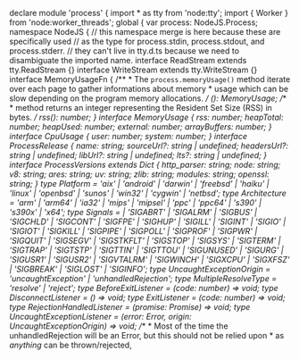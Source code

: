 declare module 'process' {
    import * as tty from 'node:tty';
    import { Worker } from 'node:worker_threads';
    global {
        var process: NodeJS.Process;
        namespace NodeJS {
            // this namespace merge is here because these are specifically used
            // as the type for process.stdin, process.stdout, and process.stderr.
            // they can't live in tty.d.ts because we need to disambiguate the imported name.
            interface ReadStream extends tty.ReadStream {}
            interface WriteStream extends tty.WriteStream {}
            interface MemoryUsageFn {
                /**
                 * The `process.memoryUsage()` method iterate over each page to gather informations about memory
                 * usage which can be slow depending on the program memory allocations.
                 */
                (): MemoryUsage;
                /**
                 * method returns an integer representing the Resident Set Size (RSS) in bytes.
                 */
                rss(): number;
            }
            interface MemoryUsage {
                rss: number;
                heapTotal: number;
                heapUsed: number;
                external: number;
                arrayBuffers: number;
            }
            interface CpuUsage {
                user: number;
                system: number;
            }
            interface ProcessRelease {
                name: string;
                sourceUrl?: string | undefined;
                headersUrl?: string | undefined;
                libUrl?: string | undefined;
                lts?: string | undefined;
            }
            interface ProcessVersions extends Dict<string> {
                http_parser: string;
                node: string;
                v8: string;
                ares: string;
                uv: string;
                zlib: string;
                modules: string;
                openssl: string;
            }
            type Platform = 'aix' | 'android' | 'darwin' | 'freebsd' | 'haiku' | 'linux' | 'openbsd' | 'sunos' | 'win32' | 'cygwin' | 'netbsd';
            type Architecture = 'arm' | 'arm64' | 'ia32' | 'mips' | 'mipsel' | 'ppc' | 'ppc64' | 's390' | 's390x' | 'x64';
            type Signals =
                | 'SIGABRT'
                | 'SIGALRM'
                | 'SIGBUS'
                | 'SIGCHLD'
                | 'SIGCONT'
                | 'SIGFPE'
                | 'SIGHUP'
                | 'SIGILL'
                | 'SIGINT'
                | 'SIGIO'
                | 'SIGIOT'
                | 'SIGKILL'
                | 'SIGPIPE'
                | 'SIGPOLL'
                | 'SIGPROF'
                | 'SIGPWR'
                | 'SIGQUIT'
                | 'SIGSEGV'
                | 'SIGSTKFLT'
                | 'SIGSTOP'
                | 'SIGSYS'
                | 'SIGTERM'
                | 'SIGTRAP'
                | 'SIGTSTP'
                | 'SIGTTIN'
                | 'SIGTTOU'
                | 'SIGUNUSED'
                | 'SIGURG'
                | 'SIGUSR1'
                | 'SIGUSR2'
                | 'SIGVTALRM'
                | 'SIGWINCH'
                | 'SIGXCPU'
                | 'SIGXFSZ'
                | 'SIGBREAK'
                | 'SIGLOST'
                | 'SIGINFO';
            type UncaughtExceptionOrigin = 'uncaughtException' | 'unhandledRejection';
            type MultipleResolveType = 'resolve' | 'reject';
            type BeforeExitListener = (code: number) => void;
            type DisconnectListener = () => void;
            type ExitListener = (code: number) => void;
            type RejectionHandledListener = (promise: Promise<unknown>) => void;
            type UncaughtExceptionListener = (error: Error, origin: UncaughtExceptionOrigin) => void;
            /**
             * Most of the time the unhandledRejection will be an Error, but this should not be relied upon
             * as *anything* can be thrown/rejected,